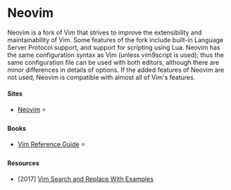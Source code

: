 # Neovim

Neovim is a fork of Vim that strives to improve the extensibility and maintainability of Vim. Some features of the fork include built-in Language Server Protocol support, and support for scripting using Lua. Neovim has the same configuration syntax as Vim (unless vim9script is used); thus the same configuration file can be used with both editors, although there are minor differences in details of options. If the added features of Neovim are not used, Neovim is compatible with almost all of Vim's features.

#### Sites
- [Neovim](https://neovim.io) ⭐

#### Books
- [Vim Reference Guide](https://learnbyexample.github.io/vim_reference) ⭐

#### Resources
- [2017] [Vim Search and Replace With Examples](https://thevaluable.dev/vim-search-find-replace)
